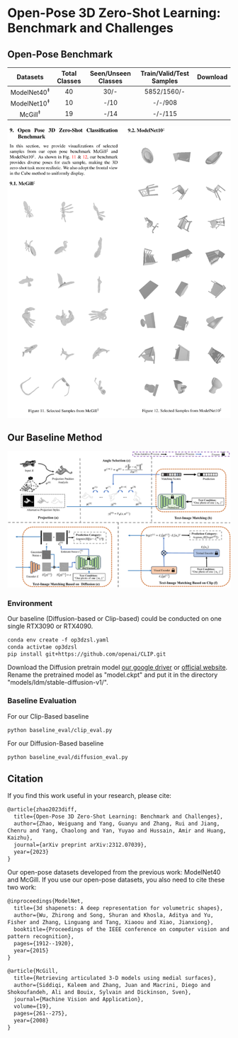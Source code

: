 # Open-Pose 3D Zero-Shot Learning: Benchmark and Challenges

## Open-Pose Benchmark 
| Datasets | Total Classes | Seen/Unseen Classes | Train/Valid/Test Samples| Download |
|:---:|:---:|:---:|:---:|:---:|
|ModelNet40<sup>‡</sup>| 40| 30/-| 5852/1560/-| |
|ModelNet10<sup>‡</sup>| 10| -/10| -/-/908| |
|McGill<sup>‡</sup>| 19| -/14| -/-/115| |



![avatar](doc/vis_benchmark.png)

## Our Baseline Method
![avatar](doc/overview.png)

### Environment
Our baseline (Diffusion-based or Clip-based) could be conducted on one single RTX3090 or RTX4090. 
```    
conda env create -f op3dzsl.yaml
conda activtae op3dzsl
pip install git+https://github.com/openai/CLIP.git
```

Download the Diffusion pretrain model [our google driver]() or [official website](https://huggingface.co/runwayml/stable-diffusion-v1-5). Rename the pretrained model as "model.ckpt" and put it in the directory "models/ldm/stable-diffusion-v1/".


### Baseline Evaluation

For our Clip-Based baseline

```    
python baseline_eval/clip_eval.py
```

For our Diffusion-Based baseline

```    
python baseline_eval/diffusion_eval.py
```

## Citation
If you find this work useful in your research, please cite:
```
@article{zhao2023diff,
  title={Open-Pose 3D Zero-Shot Learning: Benchmark and Challenges},
  author={Zhao, Weiguang and Yang, Guanyu and Zhang, Rui and Jiang, Chenru and Yang, Chaolong and Yan, Yuyao and Hussain, Amir and Huang, Kaizhu},
  journal={arXiv preprint arXiv:2312.07039},
  year={2023}
}
```

Our open-pose datasets developed from the previous work: ModelNet40 and McGill. If you use our open-pose datasets, you also need to cite these two work:

```
@inproceedings{ModelNet,
  title={3d shapenets: A deep representation for volumetric shapes},
  author={Wu, Zhirong and Song, Shuran and Khosla, Aditya and Yu, Fisher and Zhang, Linguang and Tang, Xiaoou and Xiao, Jianxiong},
  booktitle={Proceedings of the IEEE conference on computer vision and pattern recognition},
  pages={1912--1920},
  year={2015}
}
```

```
@article{McGill,
  title={Retrieving articulated 3-D models using medial surfaces},
  author={Siddiqi, Kaleem and Zhang, Juan and Macrini, Diego and Shokoufandeh, Ali and Bouix, Sylvain and Dickinson, Sven},
  journal={Machine Vision and Application},
  volume={19},
  pages={261--275},
  year={2008}
}
```
